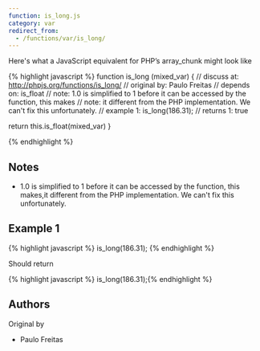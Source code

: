 ```yaml
---
function: is_long.js
category: var
redirect_from:
  - /functions/var/is_long/
---
```


<!-- WARNING! This file is auto generated by `npm run web:inject`, do not edit by hand -->

Here's what a JavaScript equivalent for PHP’s array_chunk might look like

{% highlight javascript %}
function is_long (mixed_var) {
  //  discuss at: http://phpjs.org/functions/is_long/
  // original by: Paulo Freitas
  //  depends on: is_float
  //        note: 1.0 is simplified to 1 before it can be accessed by the function, this makes
  //        note: it different from the PHP implementation. We can't fix this unfortunately.
  //   example 1: is_long(186.31);
  //   returns 1: true

  return this.is_float(mixed_var)
}

{% endhighlight %}

## Notes
- 1.0 is simplified to 1 before it can be accessed by the function, this makes,it different from the PHP implementation. We can't fix this unfortunately.

## Example 1

{% highlight javascript %}
is_long(186.31);
{% endhighlight %}

Should return

{% highlight javascript %}
is_long(186.31);{% endhighlight %}


## Authors


Original by

- Paulo Freitas

